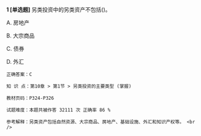 **1 [单选题]** 另类投资中的另类资产不包括()。 

A. 房地产

B. 大宗商品

C. 债券

D. 外汇 

```
正确答案：C

知 识 点：第10章 > 第1节 > 另类投资的主要类型 (掌握)

教材页码：P324-P326

试题难度：本题共被作答 32111 次 正确率 86 %

参考解释：另类资产包括自然资源、大宗商品、房地产、基础设施、外汇和知识产权等。 <br />

```

